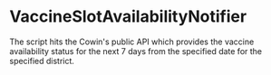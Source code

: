 # VaccineSlotAvailabilityNotifier
The script hits the Cowin's public API which provides the vaccine availability status for the next 7 days from the specified date for the specified district. 